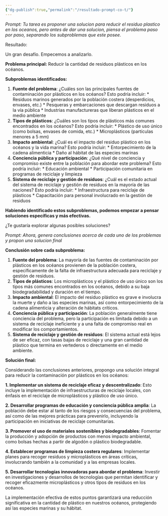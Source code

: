 ```yaml
---
{"dg-publish":true,"permalink":"/resultado-prompt-co-t/"}
---
```


*Prompt: Tu tarea es proponer una solucion para reducir el residuo plastico en los oceanos, pero antes de dar una solucion, piensa el problema paso por paso, separando los subproblemas que este posee.*

Resultado:

Un gran desafío. Empecemos a analizarlo.

**Problema principal:** Reducir la cantidad de residuos plásticos en los océanos.

**Subproblemas identificados:**

1. **Fuente del problema**: ¿Cuáles son las principales fuentes de contaminación por plásticos en los océanos? Esto podría incluir:
        * Residuos marinos generados por la población costera (desperdicios, envases, etc.)
        * Pesqueras y embarcaciones que descargan residuos a la vía pública
        * Industrias manufactureras que liberan plásticos en el medio ambiente
2. **Tipos de plásticos**: ¿Cuáles son los tipos de plásticos más comunes encontrados en los océanos? Esto podría incluir:
        * Plástico de uso único (como bolsas, envases de comida, etc.)
        * Microplásticos (partículas menores a 5 mm)
3. **Impacto ambiental**: ¿Cuál es el impacto del residuo plástico en los océanos y la vida marina? Esto podría incluir:
        * Entorpecimiento de la cadena alimenticia
        * Daño al hábitat de las especies marinas
4. **Conciencia pública y participación**: ¿Qué nivel de conciencia y compromiso existe entre la población para abordar este problema? Esto podría
incluir:
        * Educación ambiental
        * Participación comunitaria en programas de reciclaje y limpieza
5. **Sistema de reciclaje y gestión de residuos**: ¿Cuál es el estado actual del sistema de reciclaje y gestión de residuos en la mayoría de las
naciones? Esto podría incluir:
        * Infraestructura para reciclaje de plásticos
        * Capacitación para personal involucrado en la gestión de residuos

**Habiendo identificado estos subproblemas, podemos empezar a pensar soluciones específicas y más efectivas.**

¿Te gustaría explorar algunas posibles soluciones?


*Prompt:  Ahora, genera conclusiones acerca de cada uno de los problemas y propon una solucion final*


**Conclusión sobre cada subproblema:**

1. **Fuente del problema**: La mayoría de las fuentes de contaminación por plásticos en los océanos provienen de la población costera, específicamente
de la falta de infraestructura adecuada para reciclaje y gestión de residuos.
2. **Tipos de plásticos**: Los microplásticos y el plástico de uso único son los tipos más comunes encontrados en los océanos, debido a su baja
biodegradabilidad y duración en el tiempo.
3. **Impacto ambiental**: El impacto del residuo plástico es grave e involucra la muerte y daño a las especies marinas, así como entorpecimiento de la
cadena alimenticia y alteración de hábitats críticos.
4. **Conciencia pública y participación**: La población generalmente tiene conciencia del problema, pero la participación es limitada debido a un
sistema de reciclaje ineficiente y a una falta de compromiso real en modificar los comportamientos.
5. **Sistema de reciclaje y gestión de residuos**: El sistema actual está lejos de ser eficaz, con tasas bajas de reciclaje y una gran cantidad de
plástico que termina en vertederos o directamente en el medio ambiente.

**Solución final:**

Considerando las conclusiones anteriores, propongo una solución integral para reducir la contaminación por plásticos en los océanos:

**1. Implementar un sistema de reciclaje eficaz y descentralizado**: 
	Esto incluye la implementación de infraestructuras de reciclaje locales, con énfasis en el reciclaje de microplásticos y plástico de uso único.

**2. Desarrollar programas de educación y conciencia pública amplia**:
	La población debe estar al tanto de los riesgos y consecuencias del problema, así como de las mejores prácticas para prevenirlo, incluyendo la participación en iniciativas de reciclaje comunitarias.
	
**3. Promover el uso de materiales sostenibles y biodegradables**:
	Fomentar la producción y adopción de productos con menos impacto ambiental, como bolsas hechas a partir de algodón o plástico biodegradable.
	
**4. Establecer programas de limpieza costera regulares**: 
	Implementar planes para recoger residuos y microplásticos en áreas críticas, involucrando también a la comunidad y a las empresas locales.

**5. Desarrollar tecnologías innovadoras para abordar el problema**: 
	Investir en investigaciones y desarrollos de tecnologías que permitan identificar y recoger eficazmente microplásticos y otros tipos de residuos en los océanos.

La implementación efectiva de estos puntos garantizará una reducción significativa en la cantidad de plástico en nuestros océanos, protegiendo así las
especies marinas y su hábitat.

